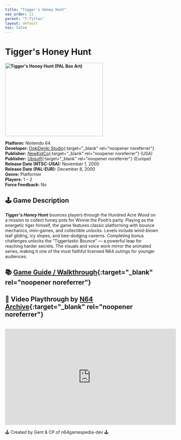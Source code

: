 ```yaml
---
title: "Tigger's Honey Hunt"
nav_order: 11
parent: "T-Titles"
layout: default
toc: false
---
```


# Tigger's Honey Hunt

<b>
<img src="https://images.launchbox-app.com/f49b8bc5-5158-4f85-a277-022e012eb16f.jpg" alt="Tigger's Honey Hunt (PAL Box Art)" width="320" height="240" />
</b>

**Platform:** Nintendo 64  
**Developer:** [DokiDenki Studio](https://www.mobygames.com/company/1859/doki-denki-sa/){:target="_blank" rel="noopener noreferrer"}  
**Publisher:** [NewKidCo](https://en.wikipedia.org/wiki/NewKidCo){:target="_blank" rel="noopener noreferrer"} (USA)  
**Publisher:** [Ubisoft](https://en.wikipedia.org/wiki/Ubisoft){:target="_blank" rel="noopener noreferrer"} (Europe)  
**Release Date (NTSC-USA):** November 1, 2000  
**Release Date (PAL-EUR):** December 8, 2000  
**Genre:** Platformer  
**Players:** 1 – 2  
**Force Feedback:** No  

## 🕹️ Game Description
<em><strong>Tigger's Honey Hunt</strong></em> bounces players through the Hundred Acre Wood on a mission to collect honey pots for Winnie the Pooh’s party. Playing as the energetic tiger himself, the game features classic platforming with bounce mechanics, mini-games, and collectible unlocks. Levels include wind-blown leaf gliding, icy slopes, and bee-dodging caverns. Completing bonus challenges unlocks the “Tiggertastic Bounce” — a powerful leap for reaching harder secrets. The visuals and voice work mirror the animated series, making it one of the most faithful licensed N64 outings for younger audiences.

## 📚 [Game Guide / Walkthrough](https://gamefaqs.gamespot.com/n64/576969-disney-presents-tiggers-honey-hunt/faqs/64575){:target="_blank" rel="noopener noreferrer"}

## 🎥 Video Playthrough by [N64 Archive](https://www.youtube.com/@N64Archive){:target="_blank" rel="noopener noreferrer"}  
<br />  
<iframe width="560" height="315" src="https://www.youtube.com/embed/TyjWN74qQY0" title="Tigger's Honey Hunt Gameplay – N64" frameborder="0" allowfullscreen></iframe>

🕹️ Created by Gent & CP of n64gamespedia-dev 🕹️

<!-- Vault Format: n64gamespedia-dev -->
<!-- Protocol Source: _vault-specs/format-protocol.md -->
